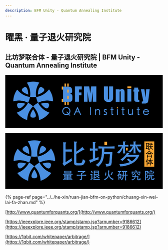 ```yaml
---
description: BFM Unity - Quantum Annealing Institute
---
```


# 曜黑 · 量子退火研究院

## 比坊梦联合体 - 量子退火研究院 \| BFM Unity - Quantum Annealing Institute

![](../../.gitbook/assets/bfm-unity-logo-square%20%282%29.png)

![](../../.gitbook/assets/bfm-unity-logo-square-cn.png)

{% page-ref page="../../he-xin/ruan-jian-bfm-on-python/chuang-xin-wei-lai-fa-zhan.md" %}

[http://www.quantumforquants.org/](http://www.quantumforquants.org/)

[https://ieeexplore.ieee.org/stamp/stamp.jsp?arnumber=9186612](https://ieeexplore.ieee.org/stamp/stamp.jsp?arnumber=9186612)

[https://1qbit.com/whitepaper/arbitrage/](https://1qbit.com/whitepaper/arbitrage/)


